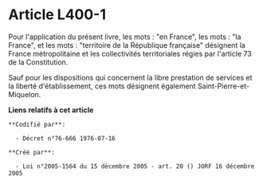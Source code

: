 # Article L400-1

Pour l'application du présent livre, les mots : "en France", les mots : "la France", et les mots : "territoire de la
République française" désignent la France métropolitaine et les collectivités territoriales régies par l'article 73 de la
Constitution.

Sauf pour les dispositions qui concernent la libre prestation de services et la liberté d'établissement, ces mots désignent
également Saint-Pierre-et-Miquelon.

**Liens relatifs à cet article**

	**Codifié par**:

	  - Décret n°76-666 1976-07-16

	**Créé par**:

	  - Loi n°2005-1564 du 15 décembre 2005 - art. 20 () JORF 16 décembre 2005
